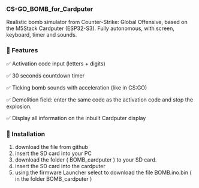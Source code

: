 ### CS-GO_BOMB_for_Cardputer
Realistic bomb simulator from Counter-Strike: Global Offensive, based on the M5Stack Cardputer (ESP32-S3). Fully autonomous, with screen, keyboard, timer and sounds.

### 🧠 Features
✅ Activation code input (letters + digits)

✅ 30 seconds countdown timer

✅ Ticking bomb sounds with acceleration (like in CS:GO)

✅ Demolition field: enter the same code as the activation code and stop the explosion.

✅ Display all information on the inbuilt Cardputer display


### 💾 Installation
1. download the file from github
2. insert the SD card into your PC
3. download the folder ( BOMB_cardputer ) to your SD card.
4. insert the SD card into the cardputer
5. using the firmware Launcher select to download the file BOMB.ino.bin ( in the folder BOMB_cardputer )
